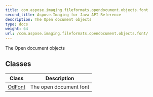 ```yaml
---
title: com.aspose.imaging.fileformats.opendocument.objects.font
second_title: Aspose.Imaging for Java API Reference
description: The Open document objects
type: docs
weight: 64
url: /com.aspose.imaging.fileformats.opendocument.objects.font/
---
```


The Open document objects


## Classes

| Class | Description |
| --- | --- |
| [OdFont](../com.aspose.imaging.fileformats.opendocument.objects.font/odfont) | The open document font |
